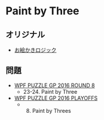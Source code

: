 # Paint by Three

## オリジナル
- [お絵かきロジック](paintbynumbers.md)

## 問題
- [WPF PUZZLE GP 2016 ROUND 8](../questions/wpfpgp2016-8.md)
	- 23-24. Paint by Three
- [WPF PUZZLE GP 2016 PLAYOFFS](../questions/wpfpgp2016-po.md)
	- 8. Paint by Threes

